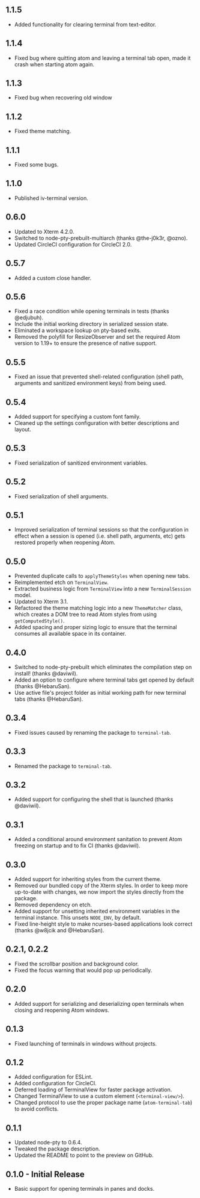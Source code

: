 ## 1.1.5

* Added functionality for clearing terminal from text-editor.

## 1.1.4

* Fixed bug where quitting atom and leaving a terminal tab open, made it crash when starting atom again.

## 1.1.3

* Fixed bug when recovering old window

## 1.1.2

* Fixed theme matching.

## 1.1.1

* Fixed some bugs.

## 1.1.0

* Published iv-terminal version.

## 0.6.0

* Updated to Xterm 4.2.0.
* Switched to node-pty-prebuilt-multiarch (thanks @the-j0k3r, @ozno).
* Updated CircleCI configuration for CircleCI 2.0.

## 0.5.7

* Added a custom close handler.

## 0.5.6

* Fixed a race condition while opening terminals in tests (thanks @edjubuh).
* Include the initial working directory in serialized session state.
* Eliminated a workspace lookup on pty-based exits.
* Removed the polyfill for ResizeObserver and set the required Atom version to 1.19+ to ensure the presence of native support.

## 0.5.5

* Fixed an issue that prevented shell-related configuration (shell path, arguments and sanitized environment keys) from being used.

## 0.5.4

* Added support for specifying a custom font family.
* Cleaned up the settings configuration with better descriptions and layout.

## 0.5.3

* Fixed serialization of sanitized environment variables.

## 0.5.2

* Fixed serialization of shell arguments.

## 0.5.1

* Improved serialization of terminal sessions so that the configuration in effect when a session is opened (i.e. shell path, arguments, etc) gets restored properly when reopening Atom.

## 0.5.0

* Prevented duplicate calls to `applyThemeStyles` when opening new tabs.
* Reimplemented etch on `TerminalView`.
* Extracted business logic from `TerminalView` into a new `TerminalSession` model.
* Updated to Xterm 3.1.
* Refactored the theme matching logic into a new `ThemeMatcher` class, which creates a DOM tree to read Atom styles from using `getComputedStyle()`.
* Added spacing and proper sizing logic to ensure that the terminal consumes all available space in its container.

## 0.4.0

* Switched to node-pty-prebuilt which eliminates the compilation step on install! (thanks @daviwil).
* Added an option to configure where terminal tabs get opened by default (thanks @HebaruSan).
* Use active file's project folder as initial working path for new terminal tabs (thanks @HebaruSan).

## 0.3.4

* Fixed issues caused by renaming the package to `terminal-tab`.

## 0.3.3

* Renamed the package to `terminal-tab`.

## 0.3.2

* Added support for configuring the shell that is launched (thanks @daviwil).

## 0.3.1

* Added a conditional around environment sanitation to prevent Atom freezing on startup and to fix CI (thanks @daviwil).

## 0.3.0

* Added support for inheriting styles from the current theme.
* Removed our bundled copy of the Xterm styles. In order to keep more up-to-date with changes, we now import the styles directly from the package.
* Removed dependency on etch.
* Added support for unsetting inherited environment variables in the terminal instance. This unsets `NODE_ENV`, by default.
* Fixed line-height style to make ncurses-based applications look correct (thanks @w8jcik and @HebaruSan).

## 0.2.1, 0.2.2

* Fixed the scrollbar position and background color.
* Fixed the focus warning that would pop up periodically.

## 0.2.0

* Added support for serializing and deserializing open terminals when closing and reopening Atom windows.

## 0.1.3

* Fixed launching of terminals in windows without projects.

## 0.1.2

* Added configuration for ESLint.
* Added configuration for CircleCI.
* Deferred loading of TerminalView for faster package activation.
* Changed TerminalView to use a custom element (`<terminal-view/>`).
* Changed protocol to use the proper package name (`atom-terminal-tab`) to avoid conflicts.

## 0.1.1

* Updated node-pty to 0.6.4.
* Tweaked the package description.
* Updated the README to point to the preview on GitHub.

## 0.1.0 - Initial Release

* Basic support for opening terminals in panes and docks.
